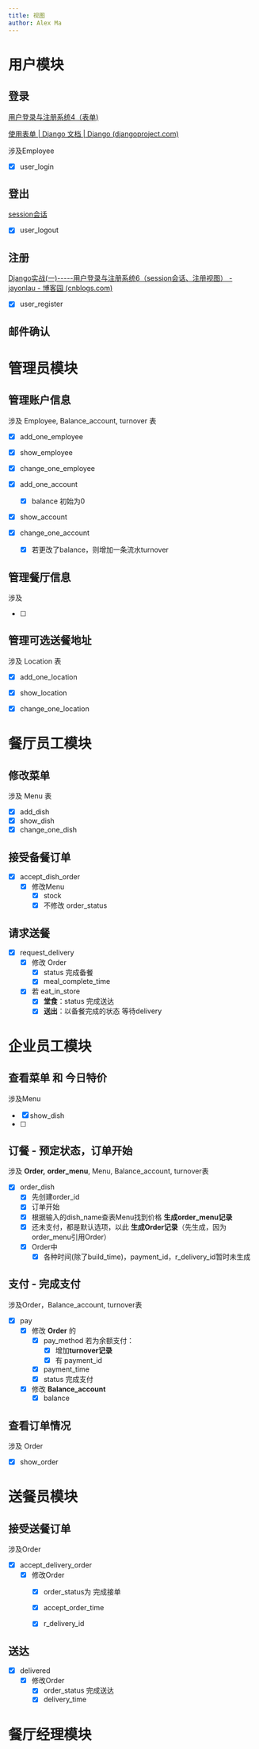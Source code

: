 ```yaml
---
title: 视图
author: Alex Ma
---
```


# 用户模块

## 登录

[用户登录与注册系统4（表单)](https://www.cnblogs.com/jinyuanliu/p/10534017.html)

[使用表单 | Django 文档 | Django (djangoproject.com)](https://docs.djangoproject.com/zh-hans/3.2/topics/forms/)

涉及Employee

* [x] user_login



## 登出

[session会话](https://www.cnblogs.com/jinyuanliu/p/10539541.html)

* [x] user_logout

## 注册

[Django实战(一)-----用户登录与注册系统6（session会话、注册视图） - jayonlau - 博客园 (cnblogs.com)](https://www.cnblogs.com/jinyuanliu/p/10539541.html)

* [x] user_register



## 邮件确认



# 管理员模块

## 管理账户信息

涉及 Employee, Balance_account, turnover 表

* [x] add_one_employee
* [x] show_employee
* [x] change_one_employee



* [x] add_one_account
  * [x] balance 初始为0
* [x] show_account
* [x] change_one_account
  * [x] 若更改了balance，则增加一条流水turnover

## 管理餐厅信息

涉及 

* [ ] 


## 管理可选送餐地址

涉及 Location 表

* [x] add_one_location
* [x] show_location
* [x] change_one_location



# 餐厅员工模块

## 修改菜单

涉及 Menu 表

* [x] add_dish
* [x] show_dish
* [x] change_one_dish

## **接受备餐订单**

* [x] accept_dish_order
  * [x] 修改Menu
    * [x] stock
    * [x] 不修改 order_status

## **请求送餐**

* [x] request_delivery
  * [x] 修改 Order
    * [x] status 完成备餐
    * [x] meal_complete_time
  * [x] 若 eat_in_store 
    * [x] **堂食**：status 完成送达
    * [x] **送出**：以备餐完成的状态 等待delivery

# 企业员工模块

## 查看菜单 和 今日特价

涉及Menu

* [x] show_dish
* [ ] 

## 订餐 - 预定状态，订单开始

涉及 **Order,** **order_menu**, Menu, Balance_account, turnover表

* [x] order_dish
  * [x] 先创建order_id
  * [x] 订单开始
  * [x] 根据输入的dish_name查表Menu找到价格 **生成order_menu记录**
  * [x] 还未支付，都是默认选项，以此 **生成Order记录**（先生成，因为order_menu引用Order）
  * [x] Order中
    * [x] 各种时间(除了build_time)，payment_id，r_delivery_id暂时未生成

## 支付 - 完成支付

涉及Order，Balance_account, turnover表

* [x] pay
  * [x] 修改 **Order** 的
    * [x] pay_method 若为余额支付：
      * [x] 增加**turnover记录**
      * [x] 有 payment_id 
    * [x] payment_time
    * [x] status 完成支付
  * [x] 修改 **Balance_account**
    * [x] balance

## 查看订单情况

涉及 Order

* [x] show_order



# 送餐员模块

## 接受送餐订单

涉及Order

* [x] accept_delivery_order
  * [x] 修改Order 
    * [x] order_status为 完成接单
    * [x] accept_order_time
    * [x] r_delivery_id



## 送达

* [x] delivered
  * [x] 修改Order
    * [x] order_status 完成送达
    * [x] delivery_time

# 餐厅经理模块



## 